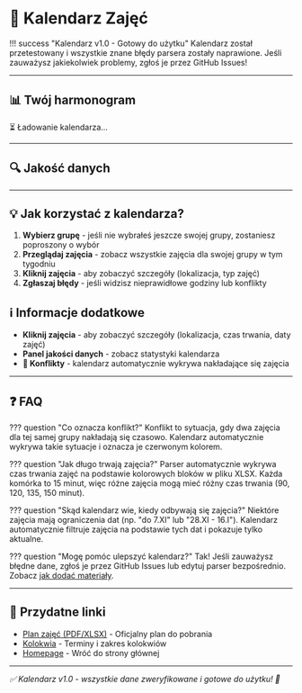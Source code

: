 # 📅 Kalendarz Zajęć

!!! success "Kalendarz v1.0 - Gotowy do użytku"
    Kalendarz został przetestowany i wszystkie znane błędy parsera zostały naprawione.
    Jeśli zauważysz jakiekolwiek problemy, zgłoś je przez GitHub Issues!

---

## 📊 Twój harmonogram

<div id="calendar-container">
    <div class="calendar-loading">⏳ Ładowanie kalendarza...</div>
</div>

---

## 🔍 Jakość danych

<div id="data-quality-panel" class="data-quality-panel">
    <!-- Will be populated by JavaScript -->
</div>

---

## 💡 Jak korzystać z kalendarza?

1. **Wybierz grupę** - jeśli nie wybrałeś jeszcze swojej grupy, zostaniesz poproszony o wybór
2. **Przeglądaj zajęcia** - zobacz wszystkie zajęcia dla swojej grupy w tym tygodniu
3. **Kliknij zajęcia** - aby zobaczyć szczegóły (lokalizacja, typ zajęć)
4. **Zgłaszaj błędy** - jeśli widzisz nieprawidłowe godziny lub konflikty

## ℹ️ Informacje dodatkowe

- **Kliknij zajęcia** - aby zobaczyć szczegóły (lokalizacja, czas trwania, daty zajęć)
- **Panel jakości danych** - zobacz statystyki kalendarza
- **🚨 Konflikty** - kalendarz automatycznie wykrywa nakładające się zajęcia

---

## ❓ FAQ

??? question "Co oznacza konflikt?"
    Konflikt to sytuacja, gdy dwa zajęcia dla tej samej grupy nakładają się czasowo.
    Kalendarz automatycznie wykrywa takie sytuacje i oznacza je czerwonym kolorem.

??? question "Jak długo trwają zajęcia?"
    Parser automatycznie wykrywa czas trwania zajęć na podstawie kolorowych bloków w pliku XLSX.
    Każda komórka to 15 minut, więc różne zajęcia mogą mieć różny czas trwania (90, 120, 135, 150 minut).

??? question "Skąd kalendarz wie, kiedy odbywają się zajęcia?"
    Niektóre zajęcia mają ograniczenia dat (np. "do 7.XI" lub "28.XI - 16.I").
    Kalendarz automatycznie filtruje zajęcia na podstawie tych dat i pokazuje tylko aktualne.

??? question "Mogę pomóc ulepszyć kalendarz?"
    Tak! Jeśli zauważysz błędne dane, zgłoś je przez GitHub Issues lub edytuj parser bezpośrednio.
    Zobacz [jak dodać materiały](../jak-edytowac.md).

---

## 🔗 Przydatne linki

- [Plan zajęć (PDF/XLSX)](../plan-zajec.html) - Oficjalny plan do pobrania
- [Kolokwia](../kolokwia/index.md) - Terminy i zakres kolokwiów
- [Homepage](../index.md) - Wróć do strony głównej

---

*✅ Kalendarz v1.0 - wszystkie dane zweryfikowane i gotowe do użytku! 🚀*

